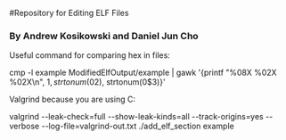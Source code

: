 #Repository for Editing ELF Files

### By Andrew Kosikowski and Daniel Jun Cho


Useful command for comparing hex in files:

cmp -l example ModifiedElfOutput/example | gawk '{printf "%08X %02X %02X\n", $1, strtonum(0$2), strtonum(0$3)}'


Valgrind because you are using C:

valgrind --leak-check=full --show-leak-kinds=all --track-origins=yes --verbose --log-file=valgrind-out.txt ./add_elf_section example
